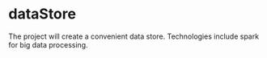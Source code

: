 # dataStore
The project will create a convenient data store.
Technologies include spark for big data processing.
